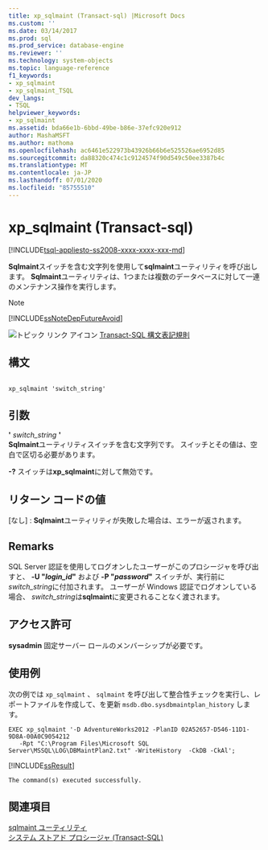 ```yaml
---
title: xp_sqlmaint (Transact-sql) |Microsoft Docs
ms.custom: ''
ms.date: 03/14/2017
ms.prod: sql
ms.prod_service: database-engine
ms.reviewer: ''
ms.technology: system-objects
ms.topic: language-reference
f1_keywords:
- xp_sqlmaint
- xp_sqlmaint_TSQL
dev_langs:
- TSQL
helpviewer_keywords:
- xp_sqlmaint
ms.assetid: bda66e1b-6bbd-49be-b86e-37efc920e912
author: MashaMSFT
ms.author: mathoma
ms.openlocfilehash: ac6461e522973b43926b66b6e525526ae6952d85
ms.sourcegitcommit: da88320c474c1c9124574f90d549c50ee3387b4c
ms.translationtype: MT
ms.contentlocale: ja-JP
ms.lasthandoff: 07/01/2020
ms.locfileid: "85755510"
---
```

# <a name="xp_sqlmaint-transact-sql"></a>xp_sqlmaint (Transact-sql)
[!INCLUDE[tsql-appliesto-ss2008-xxxx-xxxx-xxx-md](../../includes/applies-to-version/sqlserver.md)]

  **Sqlmaint**スイッチを含む文字列を使用して**sqlmaint**ユーティリティを呼び出します。 **Sqlmaint**ユーティリティは、1つまたは複数のデータベースに対して一連のメンテナンス操作を実行します。  
  
> [!NOTE]  
>  [!INCLUDE[ssNoteDepFutureAvoid](../../includes/ssnotedepfutureavoid-md.md)]  
  
 ![トピック リンク アイコン](../../database-engine/configure-windows/media/topic-link.gif "トピック リンク アイコン") [Transact-SQL 構文表記規則](../../t-sql/language-elements/transact-sql-syntax-conventions-transact-sql.md)  
  
## <a name="syntax"></a>構文  
  
```  
  
xp_sqlmaint 'switch_string'     
```  
  
## <a name="arguments"></a>引数  
 **'** *switch_string* **'**  
 **Sqlmaint**ユーティリティスイッチを含む文字列です。 スイッチとその値は、空白で区切る必要があります。  
  
 **-?** スイッチは**xp_sqlmaint**に対して無効です。  
  
## <a name="return-code-values"></a>リターン コードの値  
 [なし] : **Sqlmaint**ユーティリティが失敗した場合は、エラーが返されます。  
  
## <a name="remarks"></a>Remarks  
 SQL Server 認証を使用してログオンしたユーザーがこのプロシージャを呼び出すと、 **-U "***login_id***"** および **-P "***password***"** スイッチが、実行前に*switch_string*に付加されます。 ユーザーが Windows 認証でログオンしている場合、 *switch_string*は**sqlmaint**に変更されることなく渡されます。  
  
## <a name="permissions"></a>アクセス許可  
 **sysadmin** 固定サーバー ロールのメンバーシップが必要です。  
  
## <a name="examples"></a>使用例  
 次の例では `xp_sqlmaint` 、 `sqlmaint` を呼び出して整合性チェックを実行し、レポートファイルを作成して、を更新 `msdb.dbo.sysdbmaintplan_history` します。  
  
```  
EXEC xp_sqlmaint '-D AdventureWorks2012 -PlanID 02A52657-D546-11D1-9D8A-00A0C9054212   
   -Rpt "C:\Program Files\Microsoft SQL Server\MSSQL\LOG\DBMaintPlan2.txt" -WriteHistory  -CkDB -CkAl';   
```  
  
 [!INCLUDE[ssResult](../../includes/ssresult-md.md)]  
  
```  
The command(s) executed successfully.  
```  
  
## <a name="see-also"></a>関連項目  
 [sqlmaint ユーティリティ](../../tools/sqlmaint-utility.md)   
 [システム ストアド プロシージャ &#40;Transact-SQL&#41;](../../relational-databases/system-stored-procedures/system-stored-procedures-transact-sql.md)  
  
  
